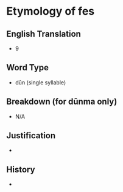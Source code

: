 # Etymology of fes

## English Translation
- 9

## Word Type
- dūn (single syllable)

## Breakdown (for dūnma only)
- N/A

## Justification
- 

## History
- 
